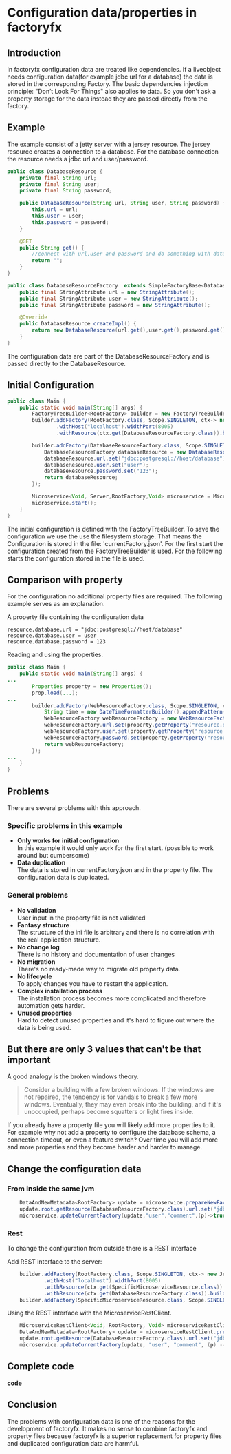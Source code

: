 # Configuration data/properties in factoryfx

## Introduction
In factoryfx configuration data are treated like dependencies.
If a liveobject needs configuration data(for example jdbc url for a database) the data is stored in the corresponding Factory.
The basic dependencies injection principle: "Don’t Look For Things" also applies to data. So you don't ask a property storage for the data instead they are passed directly from the factory.

## Example
The example consist of a jetty server with a jersey resource. The jersey resource creates a connection to a database.
For the database connection the resource needs a jdbc url and user/password.

```java
public class DatabaseResource {
    private final String url;
    private final String user;
    private final String password;

    public DatabaseResource(String url, String user, String password) {
        this.url = url;
        this.user = user;
        this.password = password;
    }

    @GET
    public String get() {
        //connect with url,user and password and do something with database
        return "";
    }
}

public class DatabaseResourceFactory  extends SimpleFactoryBase<DatabaseResource,Void, RootFactory> {
    public final StringAttribute url = new StringAttribute();
    public final StringAttribute user = new StringAttribute();
    public final StringAttribute password = new StringAttribute();

    @Override
    public DatabaseResource createImpl() {
        return new DatabaseResource(url.get(),user.get(),password.get());
    }
}
```
The configuration data are part of the DatabaseResourceFactory and is passed directly to the DatabaseResource.

## Initial Configuration 
```java
public class Main {
    public static void main(String[] args) {
        FactoryTreeBuilder<RootFactory> builder = new FactoryTreeBuilder<>(RootFactory.class);
        builder.addFactory(RootFactory.class, Scope.SINGLETON, ctx-> new JettyServerBuilder<>(new RootFactory())
                .withHost("localhost").widthPort(8005)
                .withResource(ctx.get(DatabaseResourceFactory.class)).build());

        builder.addFactory(DatabaseResourceFactory.class, Scope.SINGLETON, ctx->{
            DatabaseResourceFactory databaseResource = new DatabaseResourceFactory();
            databaseResource.url.set("jdbc:postgresql://host/database");
            databaseResource.user.set("user");
            databaseResource.password.set("123");
            return databaseResource;
        });

        Microservice<Void, Server,RootFactory,Void> microservice = MicroserviceBuilder.buildFilesystemMicroservice(builder.buildTree(),Paths.get("./"));
        microservice.start();
    }
}
```
The initial configuration is defined with the FactoryTreeBuilder. 
To save the configuration we use the use the filesystem storage. That means the Configuration is stored in the file: 'currentFactory.json'.
For the first start the configuration created from the FactoryTreeBuilder is used. For the following starts the configuration stored in the file is used.


## Comparison with property
For the configuration no additional property files are required. The following example serves as an explanation.

A property file containing the configuration data
```
resource.database.url = "jdbc:postgresql://host/database"
resource.database.user = user
resource.database.password = 123
```
Reading and using the properties.
```java
public class Main {
    public static void main(String[] args) {
...
        Properties property = new Properties();
        prop.load(...);
...
        builder.addFactory(WebResourceFactory.class, Scope.SINGLETON, ctx->{
            String time = new DateTimeFormatterBuilder().appendPattern("dd.MM.yyyy HH:mm:ss.SSS").toFormatter().format(LocalDateTime.now());
            WebResourceFactory webResourceFactory = new WebResourceFactory();
            webResourceFactory.url.set(property.getProperty("resource.database.url"));
            webResourceFactory.user.set(property.getProperty("resource.database.user"));
            webResourceFactory.password.set(property.getProperty("resource.database.password"));
            return webResourceFactory;
        });
...
    }
}
```

## Problems
There are several problems with this approach.
### Specific problems in this example
* **Only works for initial configuration**<br>
In this example it would only work for the first start. (possible to work around but cumbersome)
* **Data duplication**<br>
The data is stored in currentFactory.json and in the property file.
The configuration data is duplicated.

### General problems
* **No validation**<br>
User input in the property file is not validated
* **Fantasy structure**<br>
The structure of the ini file is arbitrary and there is no correlation with the real application structure.
* **No change log**<br>
There is no history and documentation of user changes
* **No migration**<br>
There's no ready-made way to migrate old property data.
* **No lifecycle**<br>
To apply changes you have to restart the application.
* **Complex installation process**<br>
The installation process becomes more complicated and therefore automation gets harder.
* **Unused properties**<br>
Hard to detect unused properties and it's hard to figure out where the data is being used.

## But there are only 3 values that can't be that important
A good analogy  is the broken windows theory.
> Consider a building with a few broken windows. If the windows are not repaired, the tendency is for vandals to break a few more windows. Eventually, they may even break into the building, and if it's unoccupied, perhaps become squatters or light fires inside. 

If you already have a property file you will likely add more properties to it. For example why not add a property to configure the database schema, a connection timeout, or even a feature switch? Over time you will add more and more properties and they become harder and harder to manage.


## Change the configuration data
### From inside the same jvm
```java
    DataAndNewMetadata<RootFactory> update = microservice.prepareNewFactory();
    update.root.getResource(DatabaseResourceFactory.class).url.set("jdbc:postgresql://host/databasenew");
    microservice.updateCurrentFactory(update,"user","comment",(p)->true);
```
### Rest
To change the configuration from outside there is a REST interface

Add REST interface to the server:
```java
    builder.addFactory(RootFactory.class, Scope.SINGLETON, ctx-> new JettyServerBuilder<>(new RootFactory())
            .withHost("localhost").widthPort(8005)
            .withResource(ctx.get(SpecificMicroserviceResource.class))
            .withResource(ctx.get(DatabaseResourceFactory.class)).build());
    builder.addFactory(SpecificMicroserviceResource.class, Scope.SINGLETON);
```
Using the REST interface with the MicroserviceRestClient.
```java
    MicroserviceRestClient<Void, RootFactory, Void> microserviceRestClient = MicroserviceRestClientBuilder.build("localhost", 8005, "", "", RootFactory.class);
    DataAndNewMetadata<RootFactory> update = microserviceRestClient.prepareNewFactory();
    update.root.getResource(DatabaseResourceFactory.class).url.set("jdbc:postgresql://host/databasenew");
    microservice.updateCurrentFactory(update, "user", "comment", (p) -> true);
```

## Complete code
[**code**](https://github.com/factoryfx/factoryfx/tree/master/docu/src/main/java/de/factoryfx/docu/configurationdata)

## Conclusion
The problems with configuration data is one of the reasons for the development of factoryfx.
It makes no sense to combine factoryfx and property files because factoryfx is a superior replacement for property files and duplicated configuration data are harmful.


